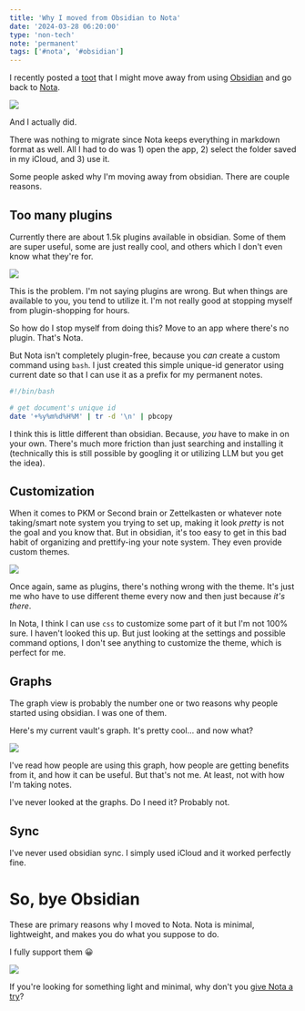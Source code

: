 ```yaml
---
title: 'Why I moved from Obsidian to Nota'
date: '2024-03-28 06:20:00'
type: 'non-tech'
note: 'permanent'
tags: ['#nota', '#obsidian']
---
```


I recently posted a [toot](https://elk.zone/techhub.social/@mrolemadelen/112170678896147994) that I might move away from using [Obsidian](https://obsidian.md/) and go back to [Nota](https://nota.md/).

![](/images/2403280523/toot-20240328.webp)

And I actually did. 

There was nothing to migrate since Nota keeps everything in markdown format as well. All I had to do was 1) open the app, 2) select the folder saved in my iCloud, and 3) use it.

Some people asked why I'm moving away from obsidian. There are couple reasons.

## Too many plugins

Currently there are about 1.5k plugins available in obsidian. Some of them are super useful, some are just really cool, and others which I don't even know what they're for.

![](/images/2403280523/obsidian-plugin.webp)

This is the problem. I'm not saying plugins are wrong. But when things are available to you, you tend to utilize it. I'm not really good at stopping myself from plugin-shopping for hours.

So how do I stop myself from doing this? Move to an app where there's no plugin. That's Nota.

But Nota isn't completely plugin-free, because you _can_ create a custom command using `bash`. I just created this simple unique-id generator using current date so that I can use it as a prefix for my permanent notes. 

```bash
#!/bin/bash

# get document's unique id
date '+%y%m%d%H%M' | tr -d '\n' | pbcopy
```

I think this is little different than obsidian. Because, _you_ have to make in on your own. There's much more friction than just searching and installing it (technically this is still possible by googling it or utilizing LLM but you get the idea).

## Customization

When it comes to PKM or Second brain or Zettelkasten or whatever note taking/smart note system you trying to set up, making it look _pretty_ is not the goal and you know that. But in obsidian, it's too easy to get in this bad habit of organizing and prettify-ing your note system. They even provide custom themes. 

![](/images/2403280523/obsidian-theme.webp)

Once again, same as plugins, there's nothing wrong with the theme. It's just me who have to use different theme every now and then just because _it's there_.

In Nota, I think I can use `css` to customize some part of it but I'm not 100% sure. I haven't looked this up. But just looking at the settings and possible command options, I don't see anything to customize the theme, which is perfect for me.

## Graphs

The graph view is probably the number one or two reasons why people started using obsidian. I was one of them.

Here's my current vault's graph. It's pretty cool... and now what?

![](/images/2403280523/obsidian-graph.gif)

I've read how people are using this graph, how people are getting benefits from it, and how it can be useful. But that's not me. At least, not with how I'm taking notes.

I've never looked at the graphs. Do I need it? Probably not.

## Sync

I've never used obsidian sync. I simply used iCloud and it worked perfectly fine.


# So, bye Obsidian
These are primary reasons why I moved to Nota. Nota is minimal, lightweight, and makes you do what you suppose to do. 

I fully support them 😀

![](/images/2403280523/nota-license.webp)

If you're looking for something light and minimal, why don't you [give Nota a try](https://nota.md/)?